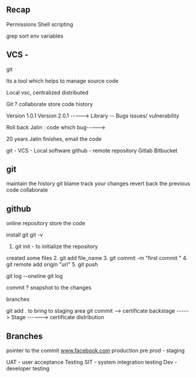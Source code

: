 ## Recap 

Permissions
Shell scripting 

grep 
sort 
env variables 



## VCS - 
git

Its a tool which helps to manage source code


Local vsc, 
centralized 
distributed 


Git ? 
collaborate
store code 
history

Version 1.0.1
Version 2.0.1  -----> Library -- Bugs issues/ vulnerability 

Roll back 
Jatin : code which bug-----> 

20 years 
Jatin finishes, email the code



git - VCS - Local software 
github - remote repository 
Gitlab
Bitbucket


##  git
maintain the history 
git blame
track your changes
revert back the previous code
collaborate


## github 
online repository 
store the code




install git 
git -v 



1. git init - to initialize the repository 

created some files
2. git add file_name
3. git commit -m "first commit "
4. git remote add origin "url"
5. git push 


git log --oneline
git log 


commit ? 
snapshot to the changes


branches 

git add . to bring to staging area
git commit --> certificate
backstage -----> Stage ------> certificate distribution 



## Branches 
pointer to the commit 
                                            www.facebook.com
production 
pre prod - staging

UAT - user acceptance Testing 
SIT - system integration testing 
Dev - developer testing 































